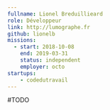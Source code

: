 ```yaml
---
fullname: Lionel Breduillieard
role: Développeur
link: http://lumographe.fr
github: lionelb
missions:
  - start: 2018-10-08
    end: 2019-03-31
    status: independent
    employer: octo
startups:
    - codedutravail
---
```


#TODO
